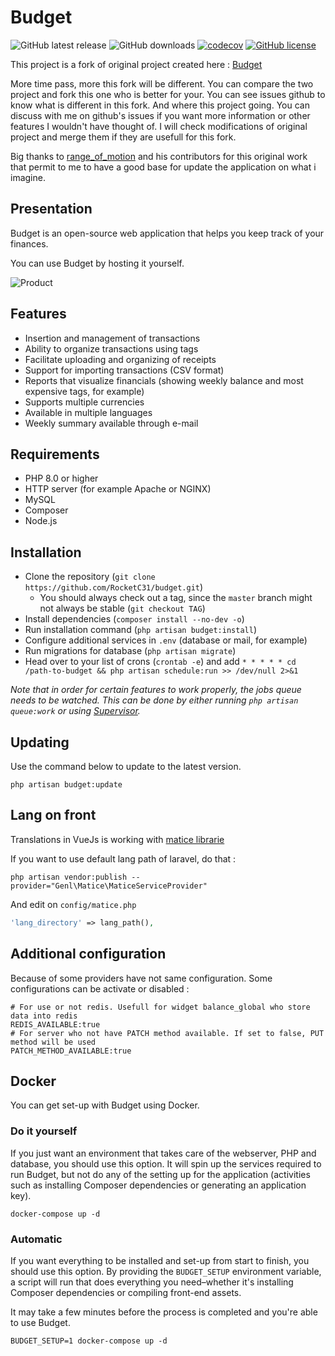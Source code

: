 # Budget

![GitHub latest release](https://img.shields.io/github/v/release/RocketC31/budget?include_prereleases)
![GitHub downloads](https://img.shields.io/github/downloads/RocketC31/budget/total)
[![codecov](https://codecov.io/gh/RocketC31/budget/branch/master/graph/badge.svg)](https://codecov.io/gh/RocketC31/budget)
[![GitHub license](https://img.shields.io/github/license/RocketC31/budget.svg)](https://github.com/RocketC31/budget/blob/master/LICENSE)

This project is a fork of original project created here : [Budget](https://github.com/range-of-motion/budget)

More time pass, more this fork will be different. You can compare the two project and fork this one who is better for your.
You can see issues github to know what is different in this fork. And where this project going.
You can discuss with me on github's issues if you want more information or other features I wouldn't have thought of.
I will check modifications of original project and merge them if they are usefull for this fork.

Big thanks to [range_of_motion](https://github.com/range-of-motion) and his contributors for this original work that permit to me to have
a good base for update the application on what i imagine.

## Presentation
Budget is an open-source web application that helps you keep track of your finances.

You can use Budget by hosting it yourself.

![Product](https://user-images.githubusercontent.com/9268822/46098425-a8877300-c1c4-11e8-9293-f43ceb9d6f97.png)

## Features

* Insertion and management of transactions
* Ability to organize transactions using tags
* Facilitate uploading and organizing of receipts
* Support for importing transactions (CSV format)
* Reports that visualize financials (showing weekly balance and most expensive tags, for example)
* Supports multiple currencies
* Available in multiple languages
* Weekly summary available through e-mail

## Requirements

* PHP 8.0 or higher
* HTTP server (for example Apache or NGINX)
* MySQL
* Composer
* Node.js

## Installation

* Clone the repository (`git clone https://github.com/RocketC31/budget.git`)
    * You should always check out a tag, since the `master` branch might not always be stable (`git checkout TAG`)
* Install dependencies (`composer install --no-dev -o`)
* Run installation command (`php artisan budget:install`)
* Configure additional services in `.env` (database or mail, for example)
* Run migrations for database (`php artisan migrate`)
* Head over to your list of crons (`crontab -e`) and add `* * * * * cd /path-to-budget && php artisan schedule:run >> /dev/null 2>&1`

*Note that in order for certain features to work properly, the jobs queue needs to be watched. This can be done by either running `php artisan queue:work` or using [Supervisor](https://laravel.com/docs/7.x/queues#supervisor-configuration).*

## Updating

Use the command below to update to the latest version.

```
php artisan budget:update
```

## Lang on front
Translations in VueJs is working with [matice librarie](https://github.com/GENL/matice)

If you want to use default lang path of laravel, do that :
```
php artisan vendor:publish --provider="Genl\Matice\MaticeServiceProvider"
```

And edit on `config/matice.php`

```PHP
'lang_directory' => lang_path(),
```

## Additional configuration
Because of some providers have not same configuration. Some configurations can be activate or disabled :

```DOTENV
# For use or not redis. Usefull for widget balance_global who store data into redis
REDIS_AVAILABLE:true
# For server who not have PATCH method available. If set to false, PUT method will be used
PATCH_METHOD_AVAILABLE:true
```

## Docker

You can get set-up with Budget using Docker.

### Do it yourself

If you just want an environment that takes care of the webserver, PHP and database, you should use this option. It will spin up the services required to run Budget, but not do any of the setting up for the application (activities such as installing Composer dependencies or generating an application key).

`docker-compose up -d`

### Automatic

If you want everything to be installed and set-up from start to finish, you should use this option. By providing the `BUDGET_SETUP` environment variable, a script will run that does everything you need–whether it's installing Composer dependencies or compiling front-end assets.

It may take a few minutes before the process is completed and you're able to use Budget.

`BUDGET_SETUP=1 docker-compose up -d`
